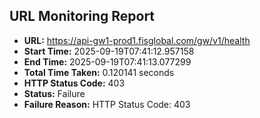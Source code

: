## URL Monitoring Report

- **URL:** https://api-gw1-prod1.fisglobal.com/gw/v1/health
- **Start Time:** 2025-09-19T07:41:12.957158
- **End Time:** 2025-09-19T07:41:13.077299
- **Total Time Taken:** 0.120141 seconds
- **HTTP Status Code:** 403
- **Status:** Failure
- **Failure Reason:** HTTP Status Code: 403
